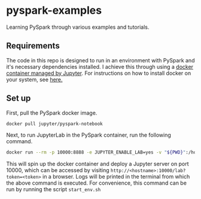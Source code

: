 # pyspark-examples
Learning PySpark through various examples and tutorials.

## Requirements
The code in this repo is designed to run in an environment with PySpark and it's necessary dependencies installed. I achieve this through using a [docker container managed by Jupyter](https://github.com/jupyter/docker-stacks). For instructions on how to install docker on your system, see [here.](https://docs.docker.com/get-docker/)

## Set up
First, pull the PySpark docker image.

```bash
docker pull jupyter/pyspark-notebook
```

Next, to run JupyterLab in the PySpark container, run the following command.

```bash
docker run --rm -p 10000:8888 -e JUPYTER_ENABLE_LAB=yes -v "${PWD}":/home/jovyan/work jupyter/pyspark-notebook
```

This will spin up the docker container and deploy a Jupyter server on port 10000, which can be accessed by visiting `http://<hostname>:10000/lab?token=<token>` in a browser. Logs will be printed in the terminal from which the above command is executed. For convenience, this command can be run by running the script `start_env.sh`